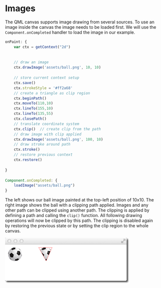 # Images

The QML canvas supports image drawing from several sources. To use an image inside the canvas the image needs to be loaded first. We will use the `Component.onCompleted` handler to load the image in our example.

```qml
onPaint: {
    var ctx = getContext("2d")


    // draw an image
    ctx.drawImage('assets/ball.png', 10, 10)

    // store current context setup
    ctx.save()
    ctx.strokeStyle = '#ff2a68'
    // create a triangle as clip region
    ctx.beginPath()
    ctx.moveTo(110,10)
    ctx.lineTo(155,10)
    ctx.lineTo(135,55)
    ctx.closePath()
    // translate coordinate system
    ctx.clip()  // create clip from the path
    // draw image with clip applied
    ctx.drawImage('assets/ball.png', 100, 10)
    // draw stroke around path
    ctx.stroke()
    // restore previous context
    ctx.restore()

}

Component.onCompleted: {
    loadImage("assets/ball.png")
}
```

The left shows our ball image painted at the top-left position of 10x10. The right image shows the ball with a clipping path applied. Images and any other path can be clipped using another path. The clipping is applied by defining a path and calling the `clip()` function. All following drawing operations will now be clipped by this path. The clipping is disabled again by restoring the previous state or by setting the clip region to the whole canvas.



![image](./assets/canvas_image.png)

